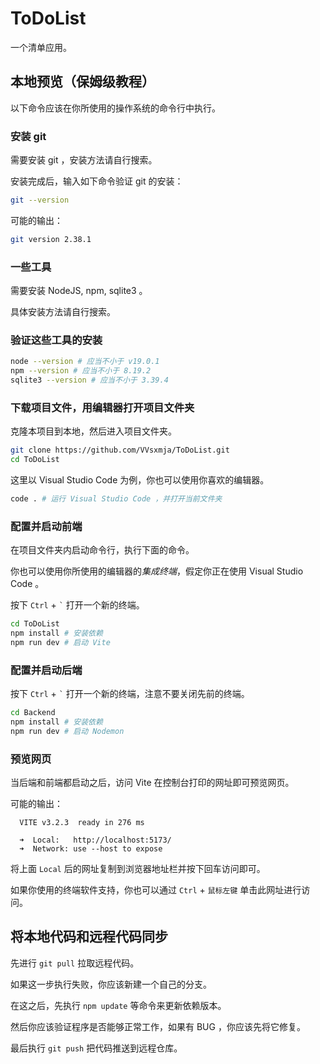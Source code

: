 # ToDoList

一个清单应用。

## 本地预览（保姆级教程）

以下命令应该在你所使用的操作系统的命令行中执行。

### 安装 git

需要安装 git ，安装方法请自行搜索。

安装完成后，输入如下命令验证 git 的安装：

```sh
git --version
```

可能的输出：

```sh
git version 2.38.1
```

### 一些工具

需要安装 NodeJS, npm, sqlite3 。

具体安装方法请自行搜索。

### 验证这些工具的安装

```sh
node --version # 应当不小于 v19.0.1
npm --version # 应当不小于 8.19.2
sqlite3 --version # 应当不小于 3.39.4
```

### 下载项目文件，用编辑器打开项目文件夹

克隆本项目到本地，然后进入项目文件夹。

```sh
git clone https://github.com/VVsxmja/ToDoList.git
cd ToDoList
```

这里以 Visual Studio Code 为例，你也可以使用你喜欢的编辑器。

```sh
code . # 运行 Visual Studio Code ，并打开当前文件夹
```

### 配置并启动前端

在项目文件夹内启动命令行，执行下面的命令。

你也可以使用你所使用的编辑器的*集成终端*，假定你正在使用 Visual Studio Code 。

按下 `Ctrl` + <code>\`</code> 打开一个新的终端。

```sh
cd ToDoList
npm install # 安装依赖
npm run dev # 启动 Vite
```

### 配置并启动后端

按下 `Ctrl` + <code>\`</code> 打开一个新的终端，注意不要关闭先前的终端。

```sh
cd Backend
npm install # 安装依赖
npm run dev # 启动 Nodemon
```

### 预览网页

当后端和前端都启动之后，访问 Vite 在控制台打印的网址即可预览网页。

可能的输出：

```
  VITE v3.2.3  ready in 276 ms

  ➜  Local:   http://localhost:5173/
  ➜  Network: use --host to expose
```

将上面 `Local` 后的网址复制到浏览器地址栏并按下回车访问即可。

如果你使用的终端软件支持，你也可以通过 `Ctrl` + `鼠标左键` 单击此网址进行访问。

## 将本地代码和远程代码同步

先进行 `git pull` 拉取远程代码。

如果这一步执行失败，你应该新建一个自己的分支。

在这之后，先执行 `npm update` 等命令来更新依赖版本。

然后你应该验证程序是否能够正常工作，如果有 BUG ，你应该先将它修复。

最后执行 `git push` 把代码推送到远程仓库。